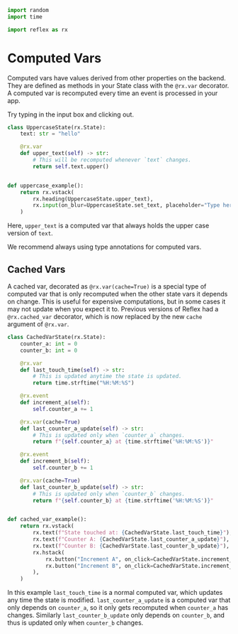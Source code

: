 ```python exec
import random
import time

import reflex as rx
```

# Computed Vars

Computed vars have values derived from other properties on the backend. They are
defined as methods in your State class with the `@rx.var` decorator. A computed
var is recomputed every time an event is processed in your app.

Try typing in the input box and clicking out.

```python demo exec id=upper
class UppercaseState(rx.State):
    text: str = "hello"

    @rx.var
    def upper_text(self) -> str:
        # This will be recomputed whenever `text` changes.
        return self.text.upper()


def uppercase_example():
    return rx.vstack(
        rx.heading(UppercaseState.upper_text),
        rx.input(on_blur=UppercaseState.set_text, placeholder="Type here..."),
    )
```

Here, `upper_text` is a computed var that always holds the upper case version of `text`.

We recommend always using type annotations for computed vars.

## Cached Vars

A cached var, decorated as `@rx.var(cache=True)` is a special type of computed var
that is only recomputed when the other state vars it depends on change. This is
useful for expensive computations, but in some cases it may not update when you
expect it to.
Previous versions of Reflex had a `@rx.cached_var` decorator, which is now replaced
by the new `cache` argument of `@rx.var`.

```python demo exec
class CachedVarState(rx.State):
    counter_a: int = 0
    counter_b: int = 0

    @rx.var
    def last_touch_time(self) -> str:
        # This is updated anytime the state is updated.
        return time.strftime("%H:%M:%S")

    @rx.event
    def increment_a(self):
        self.counter_a += 1

    @rx.var(cache=True)
    def last_counter_a_update(self) -> str:
        # This is updated only when `counter_a` changes.
        return f"{self.counter_a} at {time.strftime('%H:%M:%S')}"

    @rx.event
    def increment_b(self):
        self.counter_b += 1

    @rx.var(cache=True)
    def last_counter_b_update(self) -> str:
        # This is updated only when `counter_b` changes.
        return f"{self.counter_b} at {time.strftime('%H:%M:%S')}"


def cached_var_example():
    return rx.vstack(
        rx.text(f"State touched at: {CachedVarState.last_touch_time}"),
        rx.text(f"Counter A: {CachedVarState.last_counter_a_update}"),
        rx.text(f"Counter B: {CachedVarState.last_counter_b_update}"),
        rx.hstack(
            rx.button("Increment A", on_click=CachedVarState.increment_a),
            rx.button("Increment B", on_click=CachedVarState.increment_b),
        ),
    )
```

In this example `last_touch_time` is a normal computed var, which updates any
time the state is modified. `last_counter_a_update` is a computed var that only
depends on `counter_a`, so it only gets recomputed when `counter_a` has changes.
Similarly `last_counter_b_update` only depends on `counter_b`, and thus is
updated only when `counter_b` changes.
